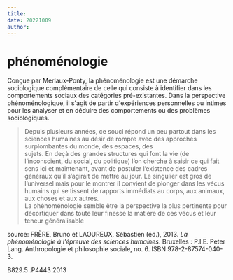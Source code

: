 ```yaml
---
title: 
date: 20221009
author: 
---
```


# phénoménologie

Conçue par Merlaux-Ponty, la phénoménologie est une démarche sociologique complémentaire de celle qui consiste à identifier dans les comportements sociaux des catégories pré-existantes. 
Dans la perspective phénoménologique, il s'agit de partir d'expériences personnelles ou intimes pour les analyser et en déduire des comportements ou des problèmes sociologiques. 

>Depuis plusieurs années, ce  souci répond un peu partout dans les sciences humaines au désir de  rompre avec des approches surplombantes du monde, des espaces, des  
sujets. En deçà des grandes structures qui font la vie (de l’inconscient,  du social, du politique) l’on cherche à saisir ce qui fait sens ici et  maintenant, avant de postuler l’existence des cadres généraux qu’il s’agirait de mettre au jour. Le singulier est gros de l’universel mais pour  le montrer il convient de plonger dans les vécus humains qui se tissent de rapports immédiats au corps, aux animaux, aux choses et aux autres.  
La phénoménologie semble être la perspective la plus pertinente pour décortiquer dans toute leur finesse la matière de ces vécus et leur teneur  généralisable

source: FRÈRE, Bruno et LAOUREUX, Sébastien (éd.), 2013. _La phénoménologie à l’épreuve des sciences humaines_. Bruxelles : P.I.E. Peter Lang. Anthropologie et philosophie sociale, no. 6. ISBN 978-2-87574-040-3.

B829.5 .P4443 2013